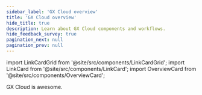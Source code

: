 ```yaml
---
sidebar_label: 'GX Cloud overview'
title: 'GX Cloud overview'
hide_title: true
description: Learn about GX Cloud components and workflows.
hide_feedback_survey: true
pagination_next: null
pagination_prev: null
---
```


import LinkCardGrid from '@site/src/components/LinkCardGrid';
import LinkCard from '@site/src/components/LinkCard';
import OverviewCard from '@site/src/components/OverviewCard';

<OverviewCard title={frontMatter.title}>
  GX Cloud is awesome.
</OverviewCard>

<LinkCardGrid>
  <LinkCard topIcon label="GX Cloud components" description="Learn about GX Cloud components." to="/cloud/overview/gx_cloud_components" icon="/img/workflow_icon.svg"/>

  <LinkCard topIcon label="GX Cloud workflows" description="Explore the data validation workflow in GX Cloud." to="/cloud/overview/gx_cloud_workflow" icon="/img/workflow_icon.svg"/>
</LinkCardGrid>